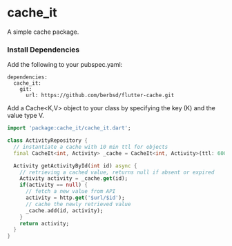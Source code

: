 # cache_it

A simple cache package.


###  Install Dependencies 

Add the following to your pubspec.yaml:
```
dependencies:
  cache_it:
    git:
      url: https://github.com/berbsd/flutter-cache.git
```

Add a Cache<K,V> object to your class by specifying the key (K) and the value type V.   

```dart
import 'package:cache_it/cache_it.dart';

class ActivityRepository {
  // instantiate a cache with 10 min ttl for objects
  final CacheIt<int, Activity> _cache = CacheIt<int, Activity>(ttl: 600);

  Activity getActivityById(int id) async {
    // retrieving a cached value, returns null if absent or expired
    Activity activity = _cache.get(id);
    if(activity == null) {
      // fetch a new value from API
      activity = http.get('$url/$id');
      // cache the newly retrieved value
      _cache.add(id, activity);
    }
    return activity;
  }
}
```

